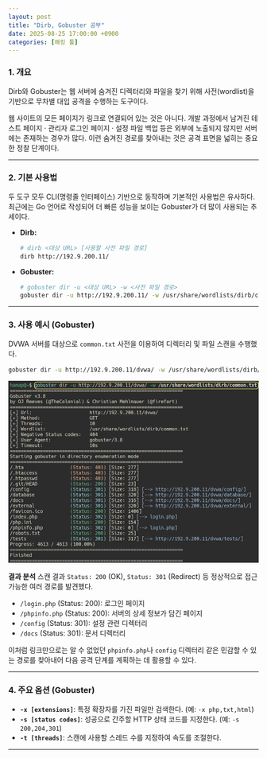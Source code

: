 ```yaml
---
layout: post
title: "Dirb, Gobuster 공부"
date: 2025-08-25 17:00:00 +0900
categories: [해킹 툴]
---
```


### 1. 개요

Dirb와 Gobuster는 웹 서버에 숨겨진 디렉터리와 파일을 찾기 위해 사전(wordlist)을 기반으로 무차별 대입 공격을 수행하는 도구이다.

웹 사이트의 모든 페이지가 링크로 연결되어 있는 것은 아니다. 개발 과정에서 남겨진 테스트 페이지 · 관리자 로그인 페이지 · 설정 파일 백업 등은 외부에 노출되지 않지만 서버에는 존재하는 경우가 많다. 이런 숨겨진 경로를 찾아내는 것은 공격 표면을 넓히는 중요한 정찰 단계이다.

---

### 2. 기본 사용법

두 도구 모두 CLI(명령줄 인터페이스) 기반으로 동작하며 기본적인 사용법은 유사하다. 최근에는 Go 언어로 작성되어 더 빠른 성능을 보이는 Gobuster가 더 많이 사용되는 추세이다.

*   **Dirb:**
    ```bash
    # dirb <대상 URL> [사용할 사전 파일 경로]
    dirb http://192.9.200.11/
    ```
*   **Gobuster:**
    ```bash
    # gobuster dir -u <대상 URL> -w <사전 파일 경로>
    gobuster dir -u http://192.9.200.11/ -w /usr/share/wordlists/dirb/common.txt
    ```

---

### 3. 사용 예시 (Gobuster)

DVWA 서버를 대상으로 `common.txt` 사전을 이용하여 디렉터리 및 파일 스캔을 수행했다.

```bash
gobuster dir -u http://192.9.200.11/dvwa/ -w /usr/share/wordlists/dirb/common.txt
```
   ![GobusterScan](/assets/images/Gobuster_1.png)

**결과 분석**
스캔 결과 `Status: 200` (OK), `Status: 301` (Redirect) 등 정상적으로 접근 가능한 여러 경로를 발견했다.
*   `/login.php` (Status: 200): 로그인 페이지
*   `/phpinfo.php` (Status: 200): 서버의 상세 정보가 담긴 페이지
*   `/config` (Status: 301): 설정 관련 디렉터리
*   `/docs` (Status: 301): 문서 디렉터리

이처럼 링크만으로는 알 수 없었던 `phpinfo.php`나 `config` 디렉터리 같은 민감할 수 있는 경로를 찾아내어 다음 공격 단계를 계획하는 데 활용할 수 있다.

---

### 4. 주요 옵션 (Gobuster)

*   **`-x [extensions]`**: 특정 확장자를 가진 파일만 검색한다. (예: `-x php,txt,html`)
*   **`-s [status codes]`**: 성공으로 간주할 HTTP 상태 코드를 지정한다. (예: `-s 200,204,301`)
*   **`-t [threads]`**: 스캔에 사용할 스레드 수를 지정하여 속도를 조절한다.

<hr class="short-rule">
